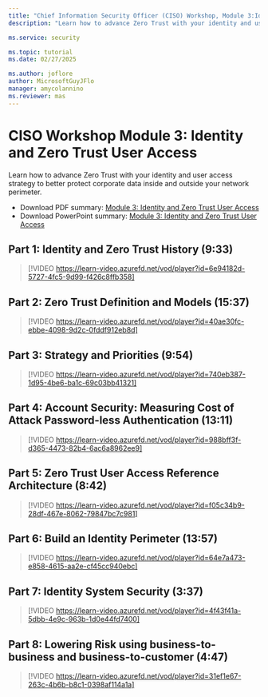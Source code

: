 ```yaml
---
title: "Chief Information Security Officer (CISO) Workshop, Module 3:Identity, and Access Management"
description: "Learn how to advance Zero Trust with your identity and user access strategy to better protect corporate data inside and outside your network perimeter."

ms.service: security

ms.topic: tutorial
ms.date: 02/27/2025

ms.author: joflore
author: MicrosoftGuyJFlo
manager: amycolannino
ms.reviewer: mas
---
```

# CISO Workshop Module 3: Identity and Zero Trust User Access

Learn how to advance Zero Trust with your identity and user access strategy to better protect corporate data inside and outside your network perimeter.

- Download PDF summary: [Module 3: Identity and Zero Trust User Access](https://download.microsoft.com/download/e/0/3/e037fdcb-67f8-43f7-b137-36ffed7e317c/ciso-workshop-3-identity-and-zero-trust-user-access.pdf)
- Download PowerPoint summary: [Module 3: Identity and Zero Trust User Access](https://download.microsoft.com/download/e/0/3/e037fdcb-67f8-43f7-b137-36ffed7e317c/ciso-workshop-3-identity-and-zero-trust-user-access.pptx)

## Part 1: Identity and Zero Trust History (9:33)

> [!VIDEO https://learn-video.azurefd.net/vod/player?id=6e94182d-5727-4fc5-9d99-f426c8ffb358]

## Part 2: Zero Trust Definition and Models (15:37)

> [!VIDEO https://learn-video.azurefd.net/vod/player?id=40ae30fc-ebbe-4098-9d2c-0fddf912eb8d]

## Part 3: Strategy and Priorities (9:54)

> [!VIDEO https://learn-video.azurefd.net/vod/player?id=740eb387-1d95-4be6-ba1c-69c03bb41321]

## Part 4: Account Security: Measuring Cost of Attack Password-less Authentication (13:11)

> [!VIDEO https://learn-video.azurefd.net/vod/player?id=988bff3f-d365-4473-82b4-6ac6a8962ee9]

##  Part 5: Zero Trust User Access Reference Architecture (8:42)

> [!VIDEO https://learn-video.azurefd.net/vod/player?id=f05c34b9-28df-467e-8062-79847bc7c981]

##  Part 6: Build an Identity Perimeter (13:57)

> [!VIDEO https://learn-video.azurefd.net/vod/player?id=64e7a473-e858-4615-aa2e-cf45cc940ebc]

## Part 7: Identity System Security (3:37)

> [!VIDEO https://learn-video.azurefd.net/vod/player?id=4f43f41a-5dbb-4e9c-963b-1d0e44fd7400]

##  Part 8: Lowering Risk using business-to-business and business-to-customer (4:47)

> [!VIDEO https://learn-video.azurefd.net/vod/player?id=31ef1e67-263c-4b6b-b8c1-0398af114a1a]
